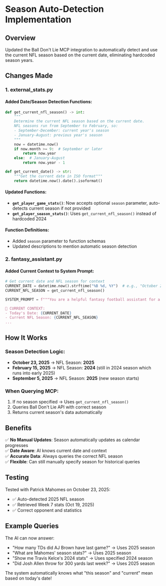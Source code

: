 # Season Auto-Detection Implementation

## Overview
Updated the Ball Don't Lie MCP integration to automatically detect and use the current NFL season based on the current date, eliminating hardcoded season years.

## Changes Made

### 1. **external_stats.py**

#### Added Date/Season Detection Functions:
```python
def get_current_nfl_season() -> int:
    """
    Determine the current NFL season based on the current date.
    NFL seasons run from September to February, so:
    - September-December: current year's season
    - January-August: previous year's season
    """
    now = datetime.now()
    if now.month >= 9:  # September or later
        return now.year
    else:  # January-August
        return now.year - 1

def get_current_date() -> str:
    """Get the current date in ISO format"""
    return datetime.now().date().isoformat()
```

#### Updated Functions:
- **`get_player_game_stats()`**: Now accepts optional `season` parameter, auto-detects current season if not provided
- **`get_player_season_stats()`**: Uses `get_current_nfl_season()` instead of hardcoded 2024

#### Function Definitions:
- Added `season` parameter to function schemas
- Updated descriptions to mention automatic season detection

### 2. **fantasy_assistant.py**

#### Added Current Context to System Prompt:
```python
# Get current date and NFL season for context
CURRENT_DATE = datetime.now().strftime("%B %d, %Y")  # e.g., "October 23, 2025"
CURRENT_NFL_SEASON = get_current_nfl_season()

SYSTEM_PROMPT = f"""You are a helpful fantasy football assistant for a fantasy league on Sleeper. 

📅 CURRENT CONTEXT:
- Today's Date: {CURRENT_DATE}
- Current NFL Season: {CURRENT_NFL_SEASON}
...
```

## How It Works

### Season Detection Logic:
- **October 23, 2025** → NFL Season: **2025**
- **February 15, 2025** → NFL Season: **2024** (still in 2024 season which runs into early 2025)
- **September 5, 2025** → NFL Season: **2025** (new season starts)

### When Querying MCP:
1. If no season specified → Uses `get_current_nfl_season()`
2. Queries Ball Don't Lie API with correct season
3. Returns current season's data automatically

## Benefits

✅ **No Manual Updates**: Season automatically updates as calendar progresses  
✅ **Date Aware**: AI knows current date and context  
✅ **Accurate Data**: Always queries the correct NFL season  
✅ **Flexible**: Can still manually specify season for historical queries  

## Testing

Tested with Patrick Mahomes on October 23, 2025:
- ✅ Auto-detected 2025 NFL season
- ✅ Retrieved Week 7 stats (Oct 19, 2025)
- ✅ Correct opponent and statistics

## Example Queries

The AI can now answer:
- "How many TDs did AJ Brown have last game?" → Uses 2025 season
- "What are Mahomes' season stats?" → Uses 2025 season  
- "Show me Travis Kelce's 2024 stats" → Uses specified 2024 season
- "Did Josh Allen throw for 300 yards last week?" → Uses 2025 season

The system automatically knows what "this season" and "current" mean based on today's date!

